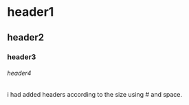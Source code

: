 # header1
## header2
### header3
###### header4






i had added headers according to the size using # and space.
